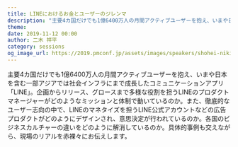 ```yaml
---
title: LINEにおけるお金とユーザーのジレンマ
description: "主要4カ国だけでも1億6400万人の月間アクティブユーザーを抱え、いまや日本を含む一部アジアでは社会インフラにまで成長したコミュニケーションアプリ「LINE」。企画からリリース、グロースまで多様な役割を担うLINEのプロダクトマネージャーがどのようなミッションと体制で動いているのか。また、徹底的なユーザー志向の中で、LINEのマネタイズを担うLINE公式アカウントなどの広告プロダクトがどのようにデザインされ、意思決定が行われているのか。各国のビジネスカルチャーの違いをどのように解消しているのか。具体的事例も交えながら、現場のリアルを赤裸々にお伝えします。"
theme: 
date: 2019-11-12 00:00
author: 二木 祥平
category: sessions
og_image_url: https://2019.pmconf.jp/assets/images/speakers/shohei-niki.jpg
---
```


主要4カ国だけでも1億6400万人の月間アクティブユーザーを抱え、いまや日本を含む一部アジアでは社会インフラにまで成長したコミュニケーションアプリ「LINE」。企画からリリース、グロースまで多様な役割を担うLINEのプロダクトマネージャーがどのようなミッションと体制で動いているのか。また、徹底的なユーザー志向の中で、LINEのマネタイズを担うLINE公式アカウントなどの広告プロダクトがどのようにデザインされ、意思決定が行われているのか。各国のビジネスカルチャーの違いをどのように解消しているのか。具体的事例も交えながら、現場のリアルを赤裸々にお伝えします。